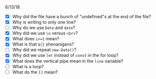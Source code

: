 6/13/18
- [x] Why did the file have a bunch of "undefined"s at the end of the file?
- [x] Why is writing to only one line?
- [ ] Why do we use `Date` and `date`?
- [x] Why did we use `\n` versus `<br>`?
- [x] What does `i+=1` mean?
- [x] What is that `${}` shenanigans?
- [ ] Why did we repeat `new Date()`?
- [x] Why did we use `let` instead of `const` in the for loop?
- [x] What does the vertical pipe mean in the `line` variable?
- [ ] What is a loop?
- [ ] What do the `[]` mean?